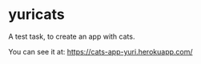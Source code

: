 # yuricats
A test task, to create an app with cats.

You can see it at: https://cats-app-yuri.herokuapp.com/

